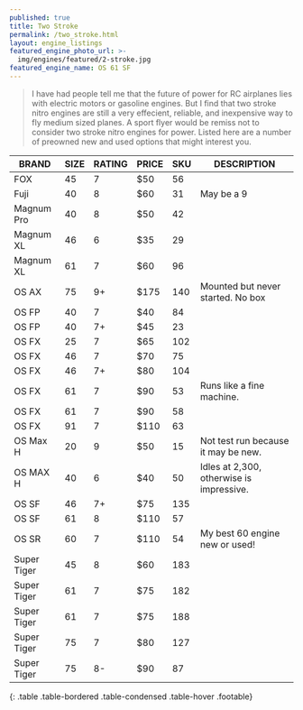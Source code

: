 ```yaml
---
published: true
title: Two Stroke
permalink: /two_stroke.html
layout: engine_listings
featured_engine_photo_url: >-
  img/engines/featured/2-stroke.jpg
featured_engine_name: OS 61 SF
---
```



> I have had people tell me that the future of power for RC airplanes lies with electric motors or gasoline engines. But I find that two stroke nitro engines are still a very effecient, reliable, and inexpensive way to fly medium sized planes. A sport flyer would be remiss not to consider two stroke nitro engines for power. Listed here are a number of preowned new and used options that might interest you.

BRAND             | SIZE  | RATING | PRICE | SKU   | DESCRIPTION
------------------|-------|--------|-------|-------|-------------------
FOX               | 45    | 7      | $50   | 56    |
Fuji              | 40    | 8      | $60   | 31    | May be a 9 
Magnum Pro        | 40    | 8      | $50   | 42    |
Magnum XL         | 46    | 6      | $35   | 29    | 
Magnum XL         | 61    | 7      | $60   | 96    | 
OS AX             | 75    | 9+     | $175  | 140   | Mounted but never started.  No box
OS FP             | 40    | 7      | $40   | 84    |
OS FP             | 40    | 7+     | $45   | 23    |
OS FX             | 25    | 7      | $65   | 102   |
OS FX             | 46    | 7      | $70   | 75    |
OS FX             | 46    | 7+     | $80   | 104   |
OS FX             | 61    | 7      | $90   | 53    | Runs like a fine machine.
OS FX             | 61    | 7      | $90   | 58    |
OS FX             | 91    | 7      | $110  | 63    |
OS Max H          | 20    | 9      | $50   | 15    | Not test run because it may be new.
OS MAX H          | 40    | 6      | $40   | 50    | Idles at 2,300, otherwise is impressive.
OS SF             | 46    | 7+     | $75   | 135   |
OS SF             | 61    | 8      | $110  | 57    |
OS SR             | 60    | 7      | $110  | 54    | My best 60 engine new or used!
Super Tiger       | 45    | 8      | $60   | 183   |
Super Tiger       | 61    | 7      | $75   | 182   |
Super Tiger       | 61    | 7      | $75   | 188   |
Super Tiger       | 75    | 7      | $80   | 127   |
Super Tiger       | 75    | 8-     | $90   | 87    | 
{: .table .table-bordered .table-condensed .table-hover .footable}
